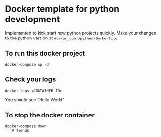 # Docker template for python development

Implemented to kick start new python projects quickly.
Make your changes to the python version at `docker_conf/python/Dockerfile`

## To run this docker project
```
docker-compose up -d
```

## Check your logs
```
docker logs <CONTAINER_ID> 
```
You should see "Hello World"

## To stop the docker container
```
docker-compose down
```# Trends
